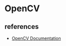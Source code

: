 # OpenCV

## references
- [OpenCV Documentation](https://docs.opencv.org/4.x/d2/de6/tutorial_py_setup_in_ubuntu.html)